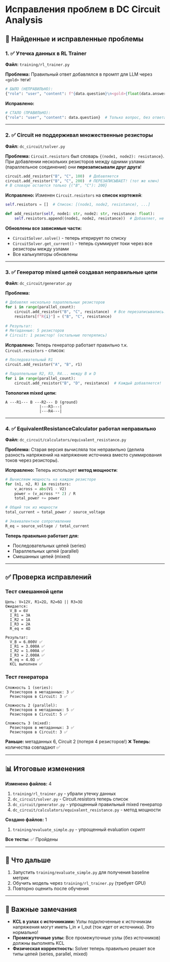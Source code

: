 # Исправления проблем в DC Circuit Analysis

## 🚨 Найденные и исправленные проблемы

### 1. ✅ Утечка данных в RL Trainer
**Файл:** `training/rl_trainer.py`

**Проблема:** 
Правильный ответ добавлялся в промпт для LLM через `<gold>` теги!
```python
# БЫЛО (НЕПРАВИЛЬНО):
{"role": "user", "content": f"{data.question}\n<gold>{float(data.answer):.3f}</gold>"}
```

**Исправлено:**
```python
# СТАЛО (ПРАВИЛЬНО):
{"role": "user", "content": data.question}  # Только вопрос, без ответа
```

---

### 2. ✅ Circuit не поддерживал множественные резисторы
**Файл:** `dc_circuit/solver.py`

**Проблема:**
`Circuit.resistors` был словарь `{(node1, node2): resistance}`. При добавлении нескольких резисторов между одними узлами (параллельное соединение) они **перезаписывали друг друга**!

```python
circuit.add_resistor("B", "C", 100)  # Добавляется
circuit.add_resistor("B", "C", 200)  # ПЕРЕЗАПИСЫВАЕТ! (тот же ключ)
# В словаре остается только {("B", "C"): 200}
```

**Исправлено:**
Изменен `Circuit.resistors` на **список кортежей**:
```python
self.resistors = []  # Список: [(node1, node2, resistance), ...]

def add_resistor(self, node1: str, node2: str, resistance: float):
    self.resistors.append((node1, node2, resistance))  # Добавляет, не перезаписывает!
```

**Обновлены все зависимые части:**
- `CircuitSolver.solve()` - теперь итерирует по списку
- `CircuitSolver.get_current()` - теперь суммирует токи через все резисторы между узлами
- Все калькуляторы обновлены

---

### 3. ✅ Генератор mixed цепей создавал неправильные цепи
**Файл:** `dc_circuit/generator.py`

**Проблема:**
```python
# Добавлял несколько параллельных резисторов
for i in range(parallel_count):
    circuit.add_resistor("B", "C", resistance)  # Все перезаписывались!
    resistors[f"R{i}"] = ("B", "C", resistance)
    
# Результат:
# Метаданные: 5 резисторов
# Circuit: 1 резистор! (остальные потерялись)
```

**Исправлено:**
Теперь генератор работает правильно т.к. `Circuit.resistors` - список:
```python
# Последовательный R1
circuit.add_resistor("A", "B", r1)

# Параллельные R2, R3, R4... между B и D
for i in range(parallel_count):
    circuit.add_resistor("B", "D", resistance)  # Каждый добавляется!
```

**Топология mixed цепи:**
```
A ---R1--- B ---R2--- D (ground)
               |---R3---|
               |---R4---|
```

---

### 4. ✅ EquivalentResistanceCalculator работал неправильно
**Файл:** `dc_circuit/calculators/equivalent_resistance.py`

**Проблема:**
Старая версия вычисляла ток неправильно (делила разность напряжений на напряжение источника вместо суммирования токов через резисторы).

**Исправлено:**
Теперь использует **метод мощности**:
```python
# Вычисляем мощность на каждом резисторе
for (n1, n2, R) in resistors:
    v_across = abs(V1 - V2)
    power = (v_across ** 2) / R
    total_power += power

# Общий ток из мощности
total_current = total_power / source_voltage

# Эквивалентное сопротивление
R_eq = source_voltage / total_current
```

**Теперь правильно работает для:**
- Последовательных цепей (series)
- Параллельных цепей (parallel)
- Смешанных цепей (mixed)

---

## ✅ Проверка исправлений

### Тест смешанной цепи
```
Цепь: V=12V, R1=2Ω, R2=6Ω || R3=3Ω
Ожидается:
  V_B = 6V
  I_R1 = 3A
  I_R2 = 1A
  I_R3 = 2A
  R_eq = 4Ω
  
Результат:
  V_B = 6.000V ✅
  I_R1 = 3.000A ✅
  I_R2 = 1.000A ✅
  I_R3 = 2.000A ✅
  R_eq = 4.0Ω ✅
  KCL выполнен ✅
```

### Тест генератора
```
Сложность 1 (series):
  Резисторов в метаданных: 3 ✅
  Резисторов в Circuit: 3 ✅
  
Сложность 2 (parallel):
  Резисторов в метаданных: 5 ✅
  Резисторов в Circuit: 5 ✅
  
Сложность 3 (mixed):
  Резисторов в метаданных: 3 ✅
  Резисторов в Circuit: 3 ✅
```

**Раньше:** метаданных 6, Circuit 2 (потеря 4 резисторов!) ❌
**Теперь:** количества совпадают ✅

---

## 📊 Итоговые изменения

**Изменено файлов:** 4
1. `training/rl_trainer.py` - убрали утечку данных
2. `dc_circuit/solver.py` - Circuit.resistors теперь список
3. `dc_circuit/generator.py` - упрощенный правильный mixed генератор
4. `dc_circuit/calculators/equivalent_resistance.py` - метод мощности

**Создано файлов:** 1
1. `training/evaluate_simple.py` - упрощенный evaluation скрипт

**Все тесты:** ✅ Пройдены

---

## 🚀 Что дальше

1. Запустить `training/evaluate_simple.py` для получения baseline метрик
2. Обучить модель через `training/rl_trainer.py` (требует GPU)
3. Повторно оценить после обучения

---

## 📝 Важные замечания

- **KCL в узлах с источниками:** Узлы подключенные к источникам напряжения могут иметь I_in ≠ I_out (ток идет от источника). Это нормально!
- **Промежуточные узлы:** Все промежуточные узлы (без источников) должны выполнять KCL
- **Физическая корректность:** Solver теперь правильно решает все типы цепей (series, parallel, mixed)
